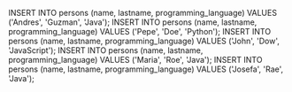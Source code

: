 <!-- 
    1. Esta dentro de resource
    2. import es una convención para que spring lo detecte
    3. Es para poblar la tabla de la base de datos
 -->
INSERT INTO persons (name, lastname, programming_language) VALUES ('Andres', 'Guzman', 'Java');
INSERT INTO persons (name, lastname, programming_language) VALUES ('Pepe', 'Doe', 'Python');
INSERT INTO persons (name, lastname, programming_language) VALUES ('John', 'Dow', 'JavaScript');
INSERT INTO persons (name, lastname, programming_language) VALUES ('Maria', 'Roe', 'Java');
INSERT INTO persons (name, lastname, programming_language) VALUES ('Josefa', 'Rae', 'Java');